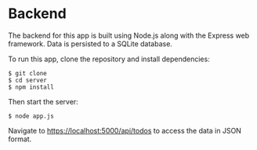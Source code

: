 # Backend

The backend for this app is built using Node.js along with the Express web framework. Data is persisted to a SQLite database.

To run this app, clone the repository and install dependencies:

```
$ git clone
$ cd server
$ npm install
```

Then start the server:

```
$ node app.js
```

Navigate to [https://localhost:5000/api/todos](https://localhost:5000/api/todos) to access the data in JSON format.
